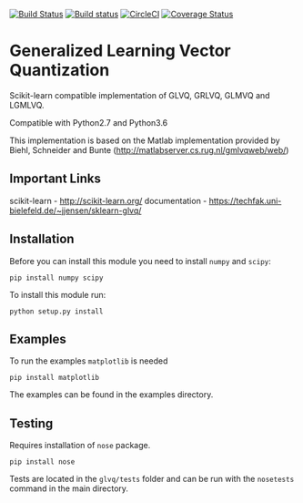 [![Build Status](https://travis-ci.org/MrNuggelz/sklearn-glvq.svg?branch=master)](https://travis-ci.org/MrNuggelz/sklearn-glvq)
[![Build status](https://ci.appveyor.com/api/projects/status/qiwkue1x5lgll382?svg=true)](https://ci.appveyor.com/project/MrNuggelz/sklearn-glvq)
[![CircleCI](https://circleci.com/gh/MrNuggelz/sklearn-glvq.svg?style=shield)](https://circleci.com/gh/MrNuggelz/sklearn-glvq)
[![Coverage Status](https://coveralls.io/repos/github/MrNuggelz/sklearn-glvq/badge.svg?branch=master)](https://coveralls.io/github/MrNuggelz/sklearn-glvq?branch=master)

# Generalized Learning Vector Quantization
Scikit-learn compatible implementation of GLVQ, GRLVQ, GLMVQ and LGMLVQ.

Compatible with Python2.7 and Python3.6

This implementation is based on the Matlab implementation
provided by Biehl, Schneider and Bunte (http://matlabserver.cs.rug.nl/gmlvqweb/web/)

## Important Links
scikit-learn - http://scikit-learn.org/
documentation - https://techfak.uni-bielefeld.de/~jjensen/sklearn-glvq/

## Installation
Before you can install this module you need to install `numpy` and `scipy`:
```
pip install numpy scipy
```
To install this module run:
```
python setup.py install
```

## Examples
To run the examples `matplotlib` is needed
```
pip install matplotlib
```
The examples can be found in the examples directory.

## Testing
Requires installation of `nose` package.
```
pip install nose
```
Tests are located in the `glvq/tests` folder
and can be run with the `nosetests` command in the main directory.
